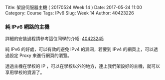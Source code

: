 Title: 架設伺服器主機 ( 20170524 Week 14 )
Date: 2017-05-24 11:00
Category: Course
Tags: IPv6
Slug: Week 14
Author: 40423226

<h3>純 IPv6 網路的主機</h3>
<!-- PELICAN_END_SUMMARY -->

<p>詳細的安裝過程請參考這位同學的介紹: <a href="https://40423245.github.io/2017springcd_hw/blog/2017spring-cd-W14.html">40423245</a></p>

<p>純 IPv6 的好處，可以有效的避免 IPv4 的漏洞，若要到 IPv4 的網頁上，可以透過設定 Proxy 來進行網頁的瀏覽。</p>

<p>透過主機在學校的 IP ，可以在學校以外的地方，連上我們架設好的主機，就可以享用學校的資源了。</p>